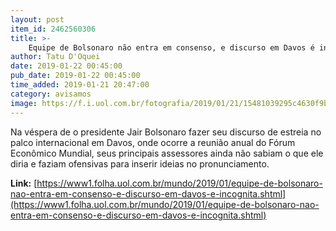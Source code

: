 ```yaml
---
layout: post
item_id: 2462560306
title: >-
    Equipe de Bolsonaro não entra em consenso, e discurso em Davos é incógnita
author: Tatu D'Oquei
date: 2019-01-22 00:45:00
pub_date: 2019-01-22 00:45:00
time_added: 2019-01-21 20:47:00
category: avisamos
image: https://f.i.uol.com.br/fotografia/2019/01/21/15481039295c4630f9bc977_1548103929_3x2_rt.jpg
---
```


Na véspera de o presidente Jair Bolsonaro fazer seu discurso de estreia no palco internacional em Davos, onde ocorre a reunião anual do Fórum Econômico Mundial, seus principais assessores ainda não sabiam o que ele diria e faziam ofensivas para inserir ideias no pronunciamento.

**Link:** [https://www1.folha.uol.com.br/mundo/2019/01/equipe-de-bolsonaro-nao-entra-em-consenso-e-discurso-em-davos-e-incognita.shtml](https://www1.folha.uol.com.br/mundo/2019/01/equipe-de-bolsonaro-nao-entra-em-consenso-e-discurso-em-davos-e-incognita.shtml)

